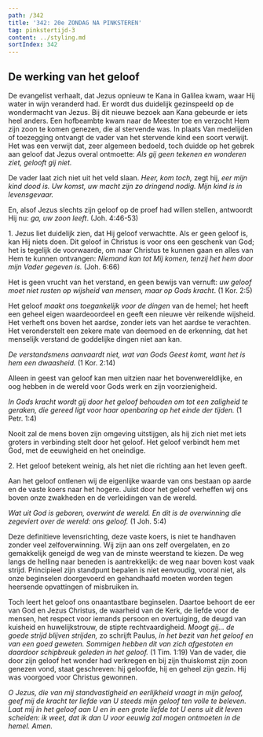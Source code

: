 ```yaml
---
path: /342
title: '342: 20e ZONDAG NA PINKSTEREN'
tag: pinkstertijd-3
content: ../styling.md
sortIndex: 342
---
```


## De werking van het geloof

De evangelist verhaalt, dat Jezus opnieuw te Kana in Galilea kwam, waar Hij water in wijn veranderd had. Er wordt dus duidelijk gezinspeeld op de wondermacht van Jezus. Bij dit nieuwe bezoek aan Kana gebeurde er iets heel anders. Een hofbeambte kwam naar de Meester toe en verzocht Hem zijn zoon te komen genezen, die al stervende was. In plaats Van medelijden of toezegging ontvangt de vader van het stervende kind een soort verwijt. Het was een verwijt dat, zeer algemeen bedoeld, toch duidde op het gebrek aan geloof dat Jezus overal ontmoette: _Als gij geen tekenen en wonderen ziet, gelooft gij niet._

De vader laat zich niet uit het veld slaan. _Heer, kom toch,_ zegt hij, _eer mijn kind dood is. Uw komst, uw macht zijn zo dringend nodig. Mijn kind is in levensgevaar._

En, alsof Jezus slechts zijn geloof op de proef had willen stellen, antwoordt Hij nu: _ga, uw zoon leeft_. (Joh. 4:46-53)

1\. Jezus liet duidelijk zien, dat Hij geloof verwachtte. Als er geen geloof is, kan Hij niets doen. Dit geloof in Christus is voor ons een geschenk van God; het is tegelijk de voorwaarde, om naar Christus te kunnen gaan en alles van Hem te kunnen ontvangen: _Niemand kan tot Mij komen, tenzij het hem door mijn Vader gegeven is._ (Joh. 6:66)

Het is geen vrucht van het verstand, en geen bewijs van vernuft: _uw geloof moet niet rusten op wijsheid van mensen, maar op Gods kracht_. (1 Kor. 2:5)

Het geloof _maakt ons toegankelijk voor de dingen_ van de hemel; het heeft een geheel eigen waardeoordeel en geeft een nieuwe vèr reikende wijsheid. Het verheft ons boven het aardse, zonder iets van het aardse te verachten. Het veronderstelt een zekere mate van deemoed en de erkenning, dat het menselijk verstand de goddelijke dingen niet aan kan.

_De verstandsmens aanvaardt niet, wat van Gods Geest komt, want het is hem een dwaasheid._ (1 Kor. 2:14)

Alleen in geest van geloof kan men uitzien naar het bovenwereldlijke, en oog hebben in de wereld voor Gods werk en zijn voorzienigheid.

_In Gods kracht wordt gij door het geloof behouden om tot een zaligheid te geraken, die gereed ligt voor haar openbaring op het einde der tijden._ (1 Petr. 1:4)

Nooit zal de mens boven zijn omgeving uitstijgen, als hij zich niet met iets groters in verbinding stelt door het geloof. Het geloof verbindt hem met God, met de eeuwigheid en het oneindige.

2\. Het geloof betekent weinig, als het niet die richting aan het leven geeft.

Aan het geloof ontlenen wij de eigenlijke waarde van ons bestaan op aarde en de vaste koers naar het hogere. Juist door het geloof verheffen wij ons boven onze zwakheden en de verleidingen van de wereld.

_Wat uit God is geboren, overwint de wereld. En dit is de overwinning die zegeviert over de wereld: ons geloof._ (1 Joh. 5:4)

Deze definitieve levensrichting, deze vaste koers, is niet te handhaven zonder veel zelfoverwinning. Wij zijn aan ons zelf overgelaten, en zo gemakkelijk geneigd de weg van de minste weerstand te kiezen. De weg langs de helling naar beneden is aantrekkelijk: de weg naar boven kost vaak strijd. Principieel zijn standpunt bepalen is niet eenvoudig, vooral niet, als onze beginselen doorgevoerd en gehandhaafd moeten worden tegen heersende opvattingen of misbruiken in.

Toch leert het geloof ons onaantastbare beginselen. Daartoe behoort de eer van God en Jezus Christus, de waarheid van de Kerk, de liefde voor de mensen, het respect voor iemands persoon en overtuiging, de deugd van kuisheid en huwelijkstrouw, de stipte rechtvaardigheid. _Moogt gij... de goede strijd blijven strijden,_ zo schrijft Paulus, _in het bezit van het geloof en van een goed geweten. Sommigen hebben dit van zich afgestoten en daardoor schipbreuk geleden in het geloof._ (1 Tim. 1:19) Van de vader, die door zijn geloof het wonder had verkregen en bij zijn thuiskomst zijn zoon genezen vond, staat geschreven: hij geloofde, hij en geheel zijn gezin. Hij was voorgoed voor Christus gewonnen.

_O Jezus, die van mij standvastigheid en eerlijkheid vraagt in mijn geloof, geef mij de kracht ter liefde van U steeds mijn geloof ten volle te beleven. Laat mij _in het geloof aan U en in een grote liefde tot U_ eens uit dit leven scheiden: ik weet, dat ik dan U voor eeuwig zal mogen ontmoeten in de hemel. Amen._
